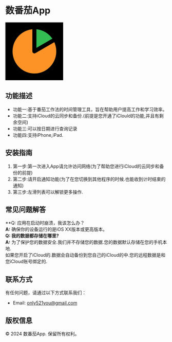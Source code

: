  # 数番茄App

![App Icon](../../icon.png)

## 功能描述
* 功能一:基于番茄工作法的时间管理工具，旨在帮助用户提高工作和学习效率。
* 功能二:支持iCloud的云同步和备份.(前提是您开通了iClould的功能,并且有剩余空间)
* 功能三:可以按日期进行查询记录
* 功能四:支持iPhone,iPad.

## 安装指南
1. 第一步:第一次进入App请允许访问网络(为了帮助您进行iCloud的云同步和备份的前提)
2. 第二步:请开启通知功能(为了在您切换到其他程序的时候.也能收到计时结束的通知)
3. 第三步:左滑列表可以解锁更多操作.


## 常见问题解答
**Q: 应用在启动时崩溃，我该怎么办？<br>
**A:** 确保你的设备运行的是iOS XX版本或更高版本。<br>
**Q: 我的数据都存储在哪里?**<br>
**A:** 为了保护您的数据安全.我们并不存储您的数据.您的数据默认存储在您的手机本地.<br>
如果您开启了iCloud的.数据会自动备份到您自己的iCloud的中.您的远程数据是和您iCloud账号绑定的.<br>

## 联系方式
有任何问题，请通过以下方式联系我们：
- Email: [only521you@gmail.com](mailto:only521you@gmail.com)

## 版权信息
© 2024 数番茄App. 保留所有权利。